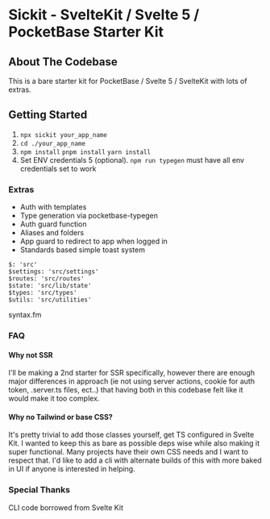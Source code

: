 # Sickit - SvelteKit / Svelte 5 / PocketBase Starter Kit

## About The Codebase

This is a bare starter kit for PocketBase / Svelte 5 / SvelteKit with lots of extras.

## Getting Started

1. `npx sickit your_app_name`
2. `cd ./your_app_name`
3. `npm install` `pnpm install` `yarn install`
4. Set ENV credentials
   5 (optional). `npm run typegen` must have all env credentials set to work

### Extras

- Auth with templates
- Type generation via pocketbase-typegen
- Auth guard function
- Aliases and folders
- App guard to redirect to app when logged in
- Standards based simple toast system

```
$: 'src'
$settings: 'src/settings'
$routes: 'src/routes'
$state: 'src/lib/state'
$types: 'src/types'
$utils: 'src/utilities'
```

syntax.fm

### FAQ

#### Why not SSR

I'll be making a 2nd starter for SSR specifically, however there are enough major differences in approach (ie not using server actions, cookie for auth token, .server.ts files, ect..) that having both in this codebase felt like it would make it too complex.

#### Why no Tailwind or base CSS?

It's pretty trivial to add those classes yourself, get TS configured in Svelte Kit. I wanted to keep this as bare as possible deps wise while also making it super functional. Many projects have their own CSS needs and I want to respect that. I'd like to add a cli with alternate builds of this with more baked in UI if anyone is interested in helping.

### Special Thanks

CLI code borrowed from Svelte Kit
